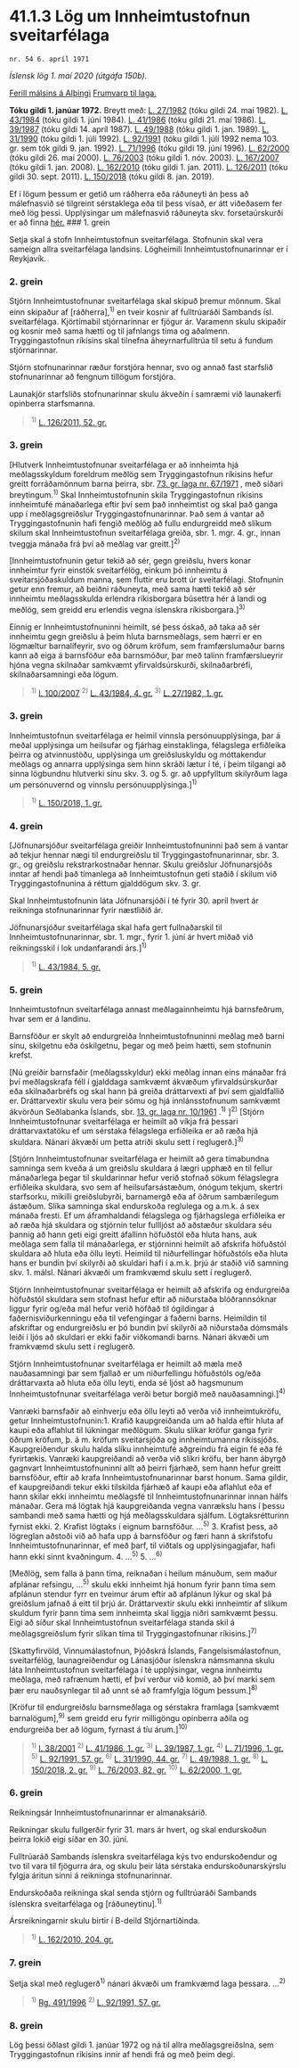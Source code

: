 # 41.1.3 Lög um Innheimtustofnun sveitarfélaga

`nr. 54 6. apríl 1971`

_Íslensk lög 1. maí 2020 (útgáfa 150b)._

[Ferill málsins á Alþingi](https://www.althingi.is/thingstorf/thingmalalistar-eftir-thingum/ferill/?ltg=91&mnr=119)
[Frumvarp til laga.](https://www.althingi.is/altext/91/s/pdf/0128.pdf)

**Tóku gildi 1. janúar 1972.**
Breytt með:
[L. 27/1982](https://althingi.is/altext/stjtnr.html#1982027) (tóku gildi 24. maí 1982).
[L. 43/1984](https://althingi.is/altext/stjtnr.html#1984043) (tóku gildi 1. júní 1984).
[L. 41/1986](https://althingi.is/altext/stjtnr.html#1986041) (tóku gildi 21. maí 1986).
[L. 39/1987](https://althingi.is/altext/stjtnr.html#1987039) (tóku gildi 14. apríl 1987).
[L. 49/1988](https://althingi.is/altext/stjtnr.html#1988049) (tóku gildi 1. jan. 1989).
[L. 31/1990](https://althingi.is/altext/stjt/1990.031.html) (tóku gildi 1. júlí 1992).
[L. 92/1991](https://althingi.is/altext/stjt/1991.092.html) (tóku gildi 1. júlí 1992 nema 103. gr. sem tók gildi 9. jan. 1992).
[L. 71/1996](https://althingi.is/altext/stjt/1996.071.html) (tóku gildi 19. júní 1996).
[L. 62/2000](https://althingi.is/altext/stjt/2000.062.html) (tóku gildi 26. maí 2000).
[L. 76/2003](https://althingi.is/altext/stjt/2003.076.html) (tóku gildi 1. nóv. 2003).
[L. 167/2007](https://althingi.is/altext/stjt/2007.167.html) (tóku gildi 1. jan. 2008).
[L. 162/2010](https://althingi.is/altext/stjt/2010.162.html) (tóku gildi 1. jan. 2011).
[L. 126/2011](https://althingi.is/altext/stjt/2011.126.html) (tóku gildi 30. sept. 2011).
[L. 150/2018](https://althingi.is/altext/stjt/2018.150.html) (tóku gildi 8. jan. 2019).

Ef í lögum þessum er getið um ráðherra eða ráðuneyti án þess að málefnasvið sé tilgreint sérstaklega eða til þess vísað, er átt viðeðasem fer með lög þessi. Upplýsingar um málefnasvið ráðuneyta skv. forsetaúrskurði er að finna [hér.](2018119.md) ### 1. grein

Setja skal á stofn Innheimtustofnun sveitarfélaga. Stofnunin skal vera sameign allra sveitarfélaga landsins. Lögheimili Innheimtustofnunarinnar er í Reykjavík.

### 2. grein

Stjórn Innheimtustofnunar sveitarfélaga skal skipuð þremur mönnum. Skal einn skipaður af [ráðherra],<sup>1)</sup> en tveir kosnir af fulltrúaráði Sambands ísl. sveitarfélaga. Kjörtímabil stjórnarinnar er fjögur ár. Varamenn skulu skipaðir og kosnir með sama hætti og til jafnlangs tíma og aðalmenn. Tryggingastofnun ríkisins skal tilnefna áheyrnarfulltrúa til setu á fundum stjórnarinnar.

Stjórn stofnunarinnar ræður forstjóra hennar, svo og annað fast starfslið stofnunarinnar að fengnum tillögum forstjóra.

Launakjör starfsliðs stofnunarinnar skulu ákveðin í samræmi við launakerfi opinberra starfsmanna.

> <sup>1)</sup> [L. 126/2011, 52. gr.](https://althingi.is/altext/stjt/2011.126.html)

### 3. grein

[Hlutverk Innheimtustofnunar sveitarfélaga er að innheimta hjá meðlagsskyldum foreldrum meðlög sem Tryggingastofnun ríkisins hefur greitt forráðamönnum barna þeirra, sbr. [73. gr. laga nr. 67/1971](/altext/stjtnr.md#1971067?g73) , með síðari breytingum.<sup>1)</sup> Skal Innheimtustofnunin skila Tryggingastofnun ríkisins innheimtufé mánaðarlega eftir því sem það innheimtist og skal það ganga upp í meðlagsgreiðslur Tryggingastofnunarinnar. Það sem á vantar að Tryggingastofnunin hafi fengið meðlög að fullu endurgreidd með slíkum skilum skal Innheimtustofnun sveitarfélaga greiða, sbr. 1. mgr. 4. gr., innan tveggja mánaða frá því að meðlag var greitt.]<sup>2)</sup> 

[Innheimtustofnunin getur tekið að sér, gegn greiðslu, hvers konar innheimtur fyrir einstök sveitarfélög, einkum þó innheimtu á sveitarsjóðaskuldum manna, sem fluttir eru brott úr sveitarfélagi. Stofnunin getur enn fremur, að beiðni ráðuneyta, með sama hætti tekið að sér innheimtu meðlagsskulda erlendra ríkisborgara búsettra hér á landi og meðlög, sem greidd eru erlendis vegna íslenskra ríkisborgara.]<sup>3)</sup> 

Einnig er Innheimtustofnuninni heimilt, sé þess óskað, að taka að sér innheimtu gegn greiðslu á þeim hluta barnsmeðlags, sem hærri er en lögmæltur barnalífeyrir, svo og öðrum kröfum, sem framfærslumaður barns kann að eiga á barnsföður eða barnsmóður, þar með talinn framfærslueyrir hjóna vegna skilnaðar samkvæmt yfirvaldsúrskurði, skilnaðarbréfi, skilnaðarsamningi eða lögum.

> <sup>1)</sup> [l. 100/2007](https://althingi.is2007100.html) <sup>2)</sup> [L. 43/1984, 4. gr.](https://althingi.is/altext/stjtnr.html#1984043?g4) <sup>3)</sup> [L. 27/1982, 1. gr.](https://althingi.is/altext/stjtnr.html#1982027?g1)

### 3. grein

Innheimtustofnun sveitarfélaga er heimil vinnsla persónuupplýsinga, þar á meðal upplýsinga um heilsufar og fjárhag einstaklinga, félagslega erfiðleika þeirra og atvinnustöðu, upplýsinga um greiðsluskyldu og móttakendur meðlags og annarra upplýsinga sem hinn skráði lætur í té, í þeim tilgangi að sinna lögbundnu hlutverki sínu skv. 3. og 5. gr. að uppfylltum skilyrðum laga um persónuvernd og vinnslu persónuupplýsinga.]<sup>1)</sup> 

> <sup>1)</sup> [L. 150/2018, 1. gr.](https://althingi.is/altext/stjt/2018.150.html)

### 4. grein

[Jöfnunarsjóður sveitarfélaga greiðir Innheimtustofnuninni það sem á vantar að tekjur hennar nægi til endurgreiðslu til Tryggingastofnunarinnar, sbr. 3. gr., og greiðslu rekstrarkostnaðar hennar. Skulu greiðslur Jöfnunarsjóðs inntar af hendi það tímanlega að Innheimtustofnun geti staðið í skilum við Tryggingastofnunina á réttum gjalddögum skv. 3. gr.

Skal Innheimtustofnunin láta Jöfnunarsjóði í té fyrir 30. apríl hvert ár reikninga stofnunarinnar fyrir næstliðið ár.

Jöfnunarsjóður sveitarfélaga skal hafa gert fullnaðarskil til Innheimtustofnunarinnar, sbr. 1. mgr., fyrir 1. júní ár hvert miðað við reikningsskil í lok undanfarandi árs.]<sup>1)</sup> 

> <sup>1)</sup> [L. 43/1984, 5. gr.](https://althingi.is/altext/stjtnr.html#1984043?g5)

### 5. grein

Innheimtustofnun sveitarfélaga annast meðlagainnheimtu hjá barnsfeðrum, hvar sem er á landinu.

Barnsföður er skylt að endurgreiða Innheimtustofnuninni meðlag með barni sínu, skilgetnu eða óskilgetnu, þegar og með þeim hætti, sem stofnunin krefst.

[Nú greiðir barnsfaðir (meðlagsskyldur) ekki meðlag innan eins mánaðar frá því meðlagskrafa féll í gjalddaga samkvæmt ákvæðum yfirvaldsúrskurðar eða skilnaðarbréfs og skal hann þá greiða dráttarvexti af því sem gjaldfallið er. Dráttarvextir skulu vera þeir sömu og hjá innlánsstofnunum samkvæmt ákvörðun Seðlabanka Íslands, sbr. [13. gr. laga nr. 10/1961](/altext/stjtnr.md#1961010?g13) .<sup>1)</sup> ]<sup>2)</sup> [Stjórn Innheimtustofnunar sveitarfélaga er heimilt að víkja frá þessari dráttarvaxtatöku ef um sérstaka félagslega erfiðleika er að ræða hjá skuldara. Nánari ákvæði um þetta atriði skulu sett í reglugerð.]<sup>3)</sup> 

[Stjórn Innheimtustofnunar sveitarfélaga er heimilt að gera tímabundna samninga sem kveða á um greiðslu skuldara á lægri upphæð en til fellur mánaðarlega þegar til skuldarinnar hefur verið stofnað sökum félagslegra erfiðleika skuldara, svo sem af heilsufarsástæðum, ónógum tekjum, skertri starfsorku, mikilli greiðslubyrði, barnamergð eða af öðrum sambærilegum ástæðum. Slíka samninga skal endurskoða reglulega og a.m.k. á sex mánaða fresti. Ef um áframhaldandi félagslega og fjárhagslega erfiðleika er að ræða hjá skuldara og stjórnin telur fullljóst að aðstæður skuldara séu þannig að hann geti eigi greitt áfallinn höfuðstól eða hluta hans, auk meðlaga sem falla til mánaðarlega, er stjórninni heimilt að afskrifa höfuðstól skuldara að hluta eða öllu leyti. Heimild til niðurfellingar höfuðstóls eða hluta hans er bundin því skilyrði að skuldari hafi í a.m.k. þrjú ár staðið við samning skv. 1. málsl. Nánari ákvæði um framkvæmd skulu sett í reglugerð.

Stjórn Innheimtustofnunar sveitarfélaga er heimilt að afskrifa og endurgreiða höfuðstól skuldara sem stofnast hefur eftir að niðurstaða blóðrannsóknar liggur fyrir og/eða mál hefur verið höfðað til ógildingar á faðernisviðurkenningu eða til vefengingar á faðerni barns. Heimildin til afskriftar og endurgreiðslu er þó bundin því skilyrði að niðurstaða dómsmáls leiði í ljós að skuldari er ekki faðir viðkomandi barns. Nánari ákvæði um framkvæmd skulu sett í reglugerð.

Stjórn Innheimtustofnunar sveitarfélaga er heimilt að mæla með nauðasamningi þar sem fjallað er um niðurfellingu höfuðstóls og/eða dráttarvaxta að hluta eða öllu leyti, enda sé ljóst að hagsmunum Innheimtustofnunar sveitarfélaga verði betur borgið með nauðasamningi.]<sup>4)</sup> 

Vanræki barnsfaðir að einhverju eða öllu leyti að verða við innheimtukröfu, getur Innheimtustofnunin:1. Krafið kaupgreiðanda um að halda eftir hluta af kaupi eða aflahlut til lúkningar meðlögum. Skulu slíkar kröfur ganga fyrir öðrum kröfum, þ. á m. kröfum sveitarsjóða og innheimtumanna ríkissjóðs. Kaupgreiðendur skulu halda slíku innheimtufé aðgreindu frá eigin fé eða fé fyrirtækis. Vanræki kaupgreiðandi að verða við slíkri kröfu, ber hann ábyrgð gagnvart Innheimtustofnuninni allt að þeirri fjárhæð, sem hann hefur greitt barnsföður, eftir að krafa Innheimtustofnunarinnar barst honum. Sama gildir, ef kaupgreiðandi tekur ekki tilskilda fjárhæð af kaupi eða aflahlut eða ef hann skilar ekki innheimtu meðlagsfé til Innheimtustofnunarinnar innan hálfs mánaðar. Gera má lögtak hjá kaupgreiðanda vegna vanrækslu hans í þessu sambandi með sama hætti og hjá meðlagsskuldara sjálfum. Lögtaksrétturinn fyrnist ekki.
2. Krafist lögtaks í eignum barnsföður. …<sup>5)</sup> 
3. Krafist þess, að lögreglan aðstoði við að hafa upp á barnsföður og færi hann á skrifstofu Innheimtustofnunarinnar, ef með þarf, til viðtals og upplýsingagjafar, hafi hann ekki sinnt kvaðningum.
4. …<sup>5)</sup> 
5. …<sup>6)</sup> 

[Meðlög, sem falla á þann tíma, reiknaðan í heilum mánuðum, sem maður afplánar refsingu, …<sup>5)</sup> skulu ekki innheimt hjá honum fyrir þann tíma sem afplánun stendur fyrr en tveimur árum eftir að afplánun lýkur og skal þá greiðslum jafnað á eitt til þrjú ár. Dráttarvextir skulu ekki innheimtir af slíkum skuldum fyrir þann tíma sem innheimta skal liggja niðri samkvæmt þessu. Eigi að síður skal Innheimtustofnun sveitarfélaga standa skil á meðlagsgreiðslum fyrir slíkan tíma til Tryggingastofnunar ríkisins.]<sup>7)</sup> 

[Skattyfirvöld, Vinnumálastofnun, Þjóðskrá Íslands, Fangelsismálastofnun, sveitarfélög, launagreiðendur og Lánasjóður íslenskra námsmanna skulu láta Innheimtustofnun sveitarfélaga í té upplýsingar, vegna innheimtu meðlaga, með rafrænum hætti, ef því verður við komið, að því marki sem þær eru nauðsynlegar til að unnt sé að framfylgja lögum þessum.]<sup>8)</sup> 

[Kröfur til endurgreiðslu barnsmeðlaga og sérstakra framlaga [samkvæmt barnalögum],<sup>9)</sup> sem greidd eru fyrir milligöngu opinberra aðila og endurgreiða ber að lögum, fyrnast á tíu árum.]<sup>10)</sup> 

> <sup>1)</sup> [l. 38/2001](https://althingi.is2001038.html) <sup>2)</sup> [L. 41/1986, 1. gr.](https://althingi.is/altext/stjtnr.html#1986041?g1) <sup>3)</sup> [L. 39/1987, 1. gr.](https://althingi.is/altext/stjtnr.html#1987039?g1) <sup>4)</sup> [L. 71/1996, 1. gr.](https://althingi.is/altext/stjt/1996.071.html) <sup>5)</sup> [L. 92/1991, 57. gr.](https://althingi.is/altext/stjt/1991.092.html) <sup>6)</sup> [L. 31/1990, 44. gr.](https://althingi.is/altext/stjt/1990.031.html#G44) <sup>7)</sup> [L. 49/1988, 1. gr.](https://althingi.is/altext/stjtnr.html#1988049?g1) <sup>8)</sup> [L. 150/2018, 2. gr.](https://althingi.is/altext/stjt/2018.150.html) <sup>9)</sup> [L. 76/2003, 82. gr.](https://althingi.is/altext/stjt/2003.076.html#G82) <sup>10)</sup> [L. 62/2000, 1. gr.](https://althingi.is/altext/stjt/2000.062.html)

### 6. grein

Reikningsár Innheimtustofnunarinnar er almanaksárið.

Reikningar skulu fullgerðir fyrir 31. mars ár hvert, og skal endurskoðun þeirra lokið eigi síðar en 30. júní.

Fulltrúaráð Sambands íslenskra sveitarfélaga kýs tvo endurskoðendur og tvo til vara til fjögurra ára, og skulu þeir láta sérstaka endurskoðunarskýrslu fylgja áritun sinni á reikninga stofnunarinnar.

Endurskoðaða reikninga skal senda stjórn og fulltrúaráði Sambands íslenskra sveitarfélaga og [ráðuneytinu].<sup>1)</sup> 

Ársreikningarnir skulu birtir í B-deild Stjórnartíðinda.

> <sup>1)</sup> [L. 162/2010, 204. gr.](https://althingi.is/altext/stjt/2010.162.html)

### 7. grein

Setja skal með reglugerð<sup>1)</sup> nánari ákvæði um framkvæmd laga þessara. …<sup>2)</sup> 

> <sup>1)</sup> [Rg. 491/1996](https://althingi.ishttps://www.reglugerd.is/reglugerdir/allar/nr/491-1996) <sup>2)</sup> [L. 92/1991, 57. gr.](https://althingi.is/altext/stjt/1991.092.html)

### 8. grein

Lög þessi öðlast gildi 1. janúar 1972 og ná til allra meðlagsgreiðslna, sem Tryggingastofnun ríkisins innir af hendi frá og með þeim degi.
